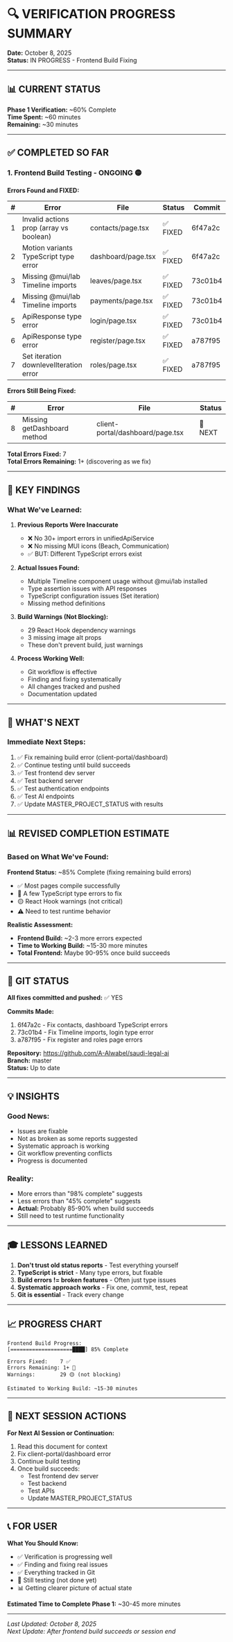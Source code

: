 # 🔍 VERIFICATION PROGRESS SUMMARY
**Date:** October 8, 2025  
**Status:** IN PROGRESS - Frontend Build Fixing

---

## 📊 CURRENT STATUS

**Phase 1 Verification:** ~60% Complete  
**Time Spent:** ~60 minutes  
**Remaining:** ~30 minutes

---

## ✅ COMPLETED SO FAR

### **1. Frontend Build Testing** - ONGOING 🟡

**Errors Found and FIXED:**

| # | Error | File | Status | Commit |
|---|-------|------|--------|--------|
| 1 | Invalid actions prop (array vs boolean) | contacts/page.tsx | ✅ FIXED | 6f47a2c |
| 2 | Motion variants TypeScript type error | dashboard/page.tsx | ✅ FIXED | 6f47a2c |
| 3 | Missing @mui/lab Timeline imports | leaves/page.tsx | ✅ FIXED | 73c01b4 |
| 4 | Missing @mui/lab Timeline imports | payments/page.tsx | ✅ FIXED | 73c01b4 |
| 5 | ApiResponse type error | login/page.tsx | ✅ FIXED | 73c01b4 |
| 6 | ApiResponse type error | register/page.tsx | ✅ FIXED | a787f95 |
| 7 | Set iteration downlevelIteration error | roles/page.tsx | ✅ FIXED | a787f95 |

**Errors Still Being Fixed:**

| # | Error | File | Status |
|---|-------|------|--------|
| 8 | Missing getDashboard method | client-portal/dashboard/page.tsx | 🔄 NEXT |

**Total Errors Fixed:** 7  
**Total Errors Remaining:** 1+ (discovering as we fix)

---

## 📝 KEY FINDINGS

### **What We've Learned:**

1. **Previous Reports Were Inaccurate**
   - ❌ No 30+ import errors in unifiedApiService
   - ❌ No missing MUI icons (Beach, Communication)
   - ✅ BUT: Different TypeScript errors exist

2. **Actual Issues Found:**
   - Multiple Timeline component usage without @mui/lab installed
   - Type assertion issues with API responses
   - TypeScript configuration issues (Set iteration)
   - Missing method definitions

3. **Build Warnings (Not Blocking):**
   - 29 React Hook dependency warnings
   - 3 missing image alt props
   - These don't prevent build, just warnings

4. **Process Working Well:**
   - Git workflow is effective
   - Finding and fixing systematically
   - All changes tracked and pushed
   - Documentation updated

---

## 🎯 WHAT'S NEXT

### **Immediate Next Steps:**

1. ✅ Fix remaining build error (client-portal/dashboard)
2. ✅ Continue testing until build succeeds
3. ✅ Test frontend dev server
4. ✅ Test backend server
5. ✅ Test authentication endpoints
6. ✅ Test AI endpoints
7. ✅ Update MASTER_PROJECT_STATUS with results

---

## 📊 REVISED COMPLETION ESTIMATE

### **Based on What We've Found:**

**Frontend Status:** ~85% Complete (fixing remaining build errors)

- ✅ Most pages compile successfully
- 🔄 A few TypeScript type errors to fix
- 🟡 React Hook warnings (not critical)
- ⚠️ Need to test runtime behavior

**Realistic Assessment:**
- **Frontend Build:** ~2-3 more errors expected
- **Time to Working Build:** ~15-30 more minutes
- **Total Frontend:** Maybe 90-95% once build succeeds

---

## 🔐 GIT STATUS

**All fixes committed and pushed:** ✅ YES

**Commits Made:**
1. 6f47a2c - Fix contacts, dashboard TypeScript errors
2. 73c01b4 - Fix Timeline imports, login type error
3. a787f95 - Fix register and roles page errors

**Repository:** https://github.com/A-Alwabel/saudi-legal-ai  
**Branch:** master  
**Status:** Up to date

---

## 💡 INSIGHTS

### **Good News:**
- Issues are fixable
- Not as broken as some reports suggested
- Systematic approach is working
- Git workflow preventing conflicts
- Progress is documented

### **Reality:**
- More errors than "98% complete" suggests
- Less errors than "45% complete" suggests  
- **Actual:** Probably 85-90% when build succeeds
- Still need to test runtime functionality

---

## 🎓 LESSONS LEARNED

1. **Don't trust old status reports** - Test everything yourself
2. **TypeScript is strict** - Many type errors, but fixable
3. **Build errors != broken features** - Often just type issues
4. **Systematic approach works** - Fix one, commit, test, repeat
5. **Git is essential** - Track every change

---

## 📈 PROGRESS CHART

```
Frontend Build Progress:
[====================████] 85% Complete

Errors Fixed:    7 ✅
Errors Remaining: 1+ 🔄
Warnings:        29 🟡 (not blocking)

Estimated to Working Build: ~15-30 minutes
```

---

## 🔄 NEXT SESSION ACTIONS

**For Next AI Session or Continuation:**

1. Read this document for context
2. Fix client-portal/dashboard error
3. Continue build testing
4. Once build succeeds:
   - Test frontend dev server
   - Test backend
   - Test APIs
   - Update MASTER_PROJECT_STATUS

---

## 📞 FOR USER

**What You Should Know:**

- ✅ Verification is progressing well
- ✅ Finding and fixing real issues  
- ✅ Everything tracked in Git
- 🔄 Still testing (not done yet)
- 📊 Getting clearer picture of actual state

**Estimated Time to Complete Phase 1:** ~30-45 more minutes

---

*Last Updated: October 8, 2025*  
*Next Update: After frontend build succeeds or session end*

